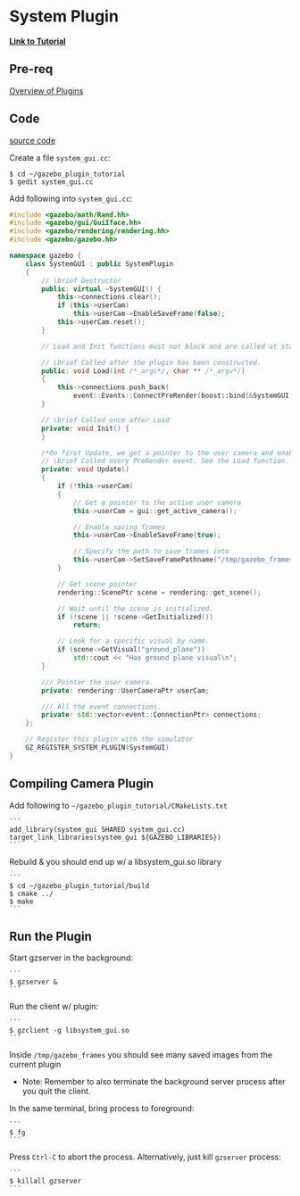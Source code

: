 # System Plugin

[**Link to Tutorial**][1]

## Pre-req

[Overview of Plugins][2]

## Code

[source code][3]

Create a file `system_gui.cc`:

  ```
  $ cd ~/gazebo_plugin_tutorial
  $ gedit system_gui.cc
  ```

Add following into `system_gui.cc`:

  ```c++
  #include <gazebo/math/Rand.hh>
  #include <gazebo/gui/GuiIface.hh>
  #include <gazebo/rendering/rendering.hh>
  #include <gazebo/gazebo.hh>

  namespace gazebo {
      class SystemGUI : public SystemPlugin 
      {
          // \brief Destructor
          public: virtual ~SystemGUI() {
              this->connections.clear();
              if (this->userCam)
                  this->userCam->EnableSaveFrame(false);
              this->userCam.reset();
          }

          // Load and Init functions must not block and are called at startup, before Gazebo is loaded

          // \brief Called after the plugin has been constructed.
          public: void Load(int /*_argc*/, char ** /*_argv*/) 
          {
              this->connections.push_back(
                  event::Events::ConnectPreRender(boost::bind(&SystemGUI::Update, this)));
          }

          // \brief Called once after Load
          private: void Init() {
          }

          /*On first Update, we get a pointer to the user camera and enable saving of frames*/
          // \brief Called every PreRender event. See the Load function.
          private: void Update() 
          {
              if (!this->userCam) 
              {
                  // Get a pointer to the active user camera
                  this->userCam = gui::get_active_camera();

                  // Enable saving frames
                  this->userCam->EnableSaveFrame(true);

                  // Specify the path to save frames into
                  this->userCam->SetSaveFramePathname("/tmp/gazebo_frames");
              }

              // Get scene pointer
              rendering::ScenePtr scene = rendering::get_scene();

              // Wait until the scene is initialized.
              if (!scene || !scene->GetInitialized())
                  return;

              // Look for a specific visual by name.
              if (scene->GetVisual("ground_plane"))
                  std::cout << "Has ground plane visual\n";
          }

          /// Pointer the user camera.
          private: rendering::UserCameraPtr userCam;

          /// All the event connections.
          private: std::vector<event::ConnectionPtr> connections;
      };

      // Register this plugin with the simulator
      GZ_REGISTER_SYSTEM_PLUGIN(SystemGUI)
  }
  ```

## Compiling Camera Plugin

Add following to `~/gazebo_plugin_tutorial/CMakeLists.txt`

    ```
    add_library(system_gui SHARED system_gui.cc)
    target_link_libraries(system_gui ${GAZEBO_LIBRARIES})
    ```

Rebuild & you should end up w/ a libsystem_gui.so library
    
    ```
    $ cd ~/gazebo_plugin_tutorial/build
    $ cmake ../
    $ make
    ```

## Run the Plugin

Start gzserver in the background:
    
    ```
    $ gzserver &
    ```

Run the client w/ plugin:

    ```
    $ gzclient -g libsystem_gui.so
    ```

Inside `/tmp/gazebo_frames` you should see many saved images from the current plugin

- Note: Remember to also terminate the background server process after you quit the client.

In the same terminal, bring process to foreground:
    
    ```
    $ fg
    ```

Press `Ctrl-C` to abort the process. Alternatively, just kill `gzserver` process:
    
    ```
    $ killall gzserver
    ```

[1]: http://gazebosim.org/tutorials?tut=system_plugin&cat=write_plugin
[2]: gazebo_notes/plugins.md
[3]: https://bitbucket.org/osrf/gazebo/src/gazebo5/examples/plugins/system_gui_plugin
